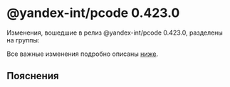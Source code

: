 # @yandex-int/pcode 0.423.0

<!-- ЧЕЛОВЕЧЕСКОЕ ВСТУПЛЕНИЕ -->

Изменения, вошедшие в релиз @yandex-int/pcode 0.423.0, разделены на группы:

Все важные изменения подробно описаны [ниже](#Пояснения).

## Пояснения

